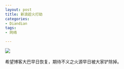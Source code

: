```yaml
---
layout: post
title: 新浪趁火打劫
categories:
- Diandian
tags:
- 网络

---
```

<img src="http://m1.img.srcdd.com/farm4/d/2012/0627/10/BE080A9F2C38C2680B65B6C25EBADBDF_B500_900_500_244.PNG" />
<br />
<br />希望博客大巴早日恢复，期待不义之火源早日被大家铲除掉。
<br />